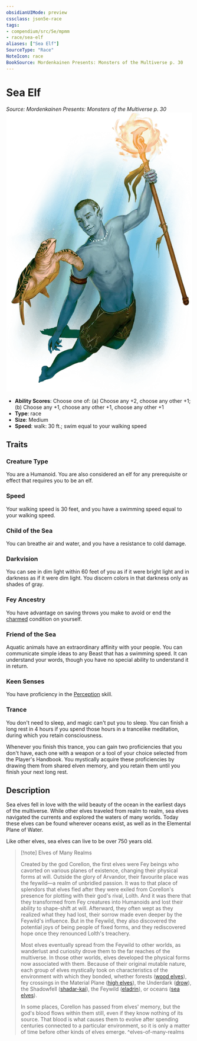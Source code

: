```yaml
---
obsidianUIMode: preview
cssclass: json5e-race
tags:
- compendium/src/5e/mpmm
- race/sea-elf
aliases: ["Sea Elf"]
SourceType: "Race"
NoteIcon: race
BookSource: Mordenkainen Presents: Monsters of the Multiverse p. 30
---
```

# Sea Elf
*Source: Mordenkainen Presents: Monsters of the Multiverse p. 30*  
![](/3-Mechanics/CLI/races/img/sea-elf.webp#right)  

- **Ability Scores**: Choose one of: (a) Choose any +2, choose any other +1; (b) Choose any +1, choose any other +1, choose any other +1
- **Type**: race
- **Size**: Medium
- **Speed**: walk: 30 ft.; swim equal to your walking speed

## Traits

### Creature Type

You are a Humanoid. You are also considered an elf for any prerequisite or effect that requires you to be an elf.

### Speed

Your walking speed is 30 feet, and you have a swimming speed equal to your walking speed.

### Child of the Sea

You can breathe air and water, and you have a resistance to cold damage.

### Darkvision

You can see in dim light within 60 feet of you as if it were bright light and in darkness as if it were dim light. You discern colors in that darkness only as shades of gray.

### Fey Ancestry

You have advantage on saving throws you make to avoid or end the [charmed](/3-Mechanics/CLI/rules/conditions.md#charmed) condition on yourself.

### Friend of the Sea

Aquatic animals have an extraordinary affinity with your people. You can communicate simple ideas to any Beast that has a swimming speed. It can understand your words, though you have no special ability to understand it in return.

### Keen Senses

You have proficiency in the [Perception](/3-Mechanics/CLI/rules/skills.md#Perception) skill.

### Trance

You don't need to sleep, and magic can't put you to sleep. You can finish a long rest in 4 hours if you spend those hours in a trancelike meditation, during which you retain consciousness.

Whenever you finish this trance, you can gain two proficiencies that you don't have, each one with a weapon or a tool of your choice selected from the Player's Handbook. You mystically acquire these proficiencies by drawing them from shared elven memory, and you retain them until you finish your next long rest.

## Description

Sea elves fell in love with the wild beauty of the ocean in the earliest days of the multiverse. While other elves traveled from realm to realm, sea elves navigated the currents and explored the waters of many worlds. Today these elves can be found wherever oceans exist, as well as in the Elemental Plane of Water.

Like other elves, sea elves can live to be over 750 years old.

> [!note] Elves of Many Realms
> 
> Created by the god Corellon, the first elves were Fey beings who cavorted on various planes of existence, changing their physical forms at will. Outside the glory of Arvandor, their favourite place was the feywild—a realm of unbridled passion. It was to that place of splendors that elves fled after they were exiled from Corellon's presence for plotting with their god's rival, Lolth. And it was there that they transformed from Fey creatures into Humanoids and lost their ability to shape-shift at will. Afterward, they often wept as they realized what they had lost, their sorrow made even deeper by the Feywild's influence. But in the Feywild, they also discovered the potential joys of being people of fixed forms, and they rediscovered hope once they renounced Lolth's treachery.
> 
> Most elves eventually spread from the Feywild to other worlds, as wanderlust and curiosity drove them to the far reaches of the multiverse. In those other worlds, elves developed the physical forms now associated with them. Because of their original mutable nature, each group of elves mystically took on characteristics of the environment with which they bonded, whether forests ([wood elves](/3-Mechanics/CLI/races/elf-wood.md)), fey crossings in the Material Plane ([high elves](/3-Mechanics/CLI/races/elf-high.md)), the Underdark ([drow](/3-Mechanics/CLI/races/elf-drow.md)), the Shadowfell ([shadar-kai](/3-Mechanics/CLI/races/shadar-kai-mpmm.md)), the Feywild ([eladrin](/3-Mechanics/CLI/races/eladrin-mpmm.md)), or oceans ([sea elves](/3-Mechanics/CLI/races/sea-elf-mpmm.md)).
> 
> In some places, Corellon has passed from elves' memory, but the god's blood flows within them still, even if they know nothing of its source. That blood is what causes them to evolve after spending centuries connected to a particular environment, so it is only a matter of time before other kinds of elves emerge.
^elves-of-many-realms